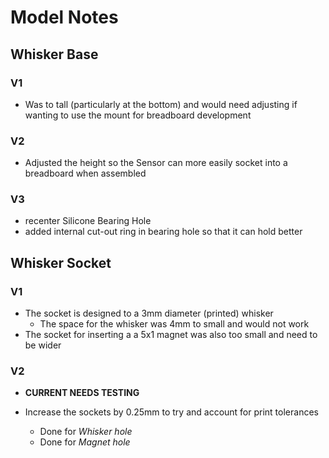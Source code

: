 # Model Notes

## Whisker Base

### V1

- Was to tall (particularly at the bottom) and would need adjusting if wanting to use the mount for breadboard development

### V2

- Adjusted the height so the Sensor can more easily socket into a breadboard when assembled

### V3

- recenter Silicone Bearing Hole
- added internal cut-out ring in bearing hole so that it can hold better

## Whisker Socket

### V1

- The socket is designed to a 3mm diameter (printed) whisker
  - The space for the whisker was 4mm to small and would not work
- The socket for inserting a a 5x1 magnet was also too small and need to be wider

### V2

- **CURRENT NEEDS TESTING**

- Increase the sockets by 0.25mm to try and account for print tolerances
  - Done for _Whisker hole_
  - Done for _Magnet hole_

